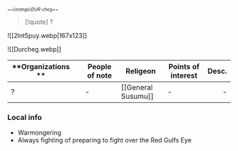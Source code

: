 <small><sub>*~={orange}DUR-cheg=~* </sub></small> 
> [!quote] ?
> 
> 
![[2lnt5puy.webp|167x123]] 

![[Durcheg.webp]]

| **Organizations ** |     | People of note | **Religeon**       | **Points of interest** | Desc. |
| ------------------ | --- | -------------- | ------------------ | ---------------------- | ----: |
| ?                  |     | -              | [[General Susumu]] | -                      |     - |

### Local info
- Warmongering 
- Always fighting of preparing to fight over the Red Gulfs Eye
